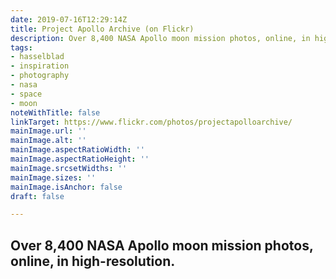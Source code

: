 ```yaml
---
date: 2019-07-16T12:29:14Z
title: Project Apollo Archive (on Flickr)
description: Over 8,400 NASA Apollo moon mission photos, online, in high-resolution.
tags:
- hasselblad
- inspiration
- photography
- nasa
- space
- moon
noteWithTitle: false
linkTarget: https://www.flickr.com/photos/projectapolloarchive/
mainImage.url: ''
mainImage.alt: ''
mainImage.aspectRatioWidth: ''
mainImage.aspectRatioHeight: ''
mainImage.srcsetWidths: ''
mainImage.sizes: ''
mainImage.isAnchor: false
draft: false

---
```

Over 8,400 NASA Apollo moon mission photos, online, in high-resolution.
---